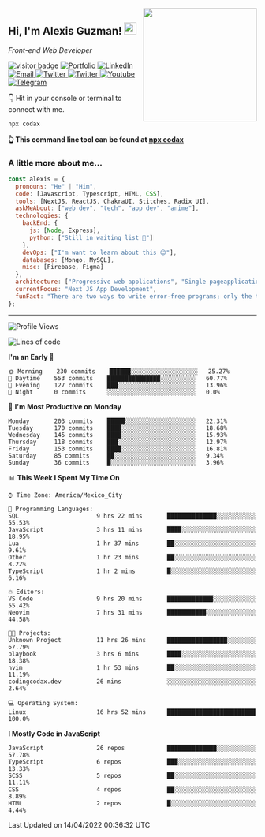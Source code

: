 <img align='right' src="https://media.giphy.com/media/M9gbBd9nbDrOTu1Mqx/giphy.gif" width="230">
<h2>Hi, I'm Alexis Guzman! <img src="https://media.giphy.com/media/hvRJCLFzcasrR4ia7z/giphy.gif" width="25px"></h2>
<p><em>Front-end Web Developer</em></p>

<p>
  <img src="https://visitor-badge.glitch.me/badge?page_id=a12989x.a12989x&left_color=black&right_color=gray" alt="visitor badge"/>
  <a href='https://www.codingcodax.dev/' target='_blank'>
    <img alt='Portfolio' src='https://img.shields.io/badge/Portfolio-black?logo=vercel&style=flat-square'>
  </a>
  <a href='https://linkedin.com/in/codax/' target='_blank'>
    <img alt='LinkedIn' src='https://img.shields.io/badge/LinkedIn-black?logo=LinkedIn&style=flat-square'>
  </a>
  <a href='mailto:codaxtech@gmail.com' target='_blank'>
    <img alt='Email' src='https://img.shields.io/badge/Email-black?logo=Gmail&style=flat-square'>
  </a>
  <a href='https://twitter.com/codingcodax' target='_blank'>
    <img alt='Twitter' src='https://img.shields.io/badge/Twitter-black?logo=Twitter&style=flat-square'>
  </a>
  <a href='https://www.instagram.com/codingcodax/' target='_blank'>
    <img alt='Twitter' src='https://img.shields.io/badge/Instagram-black?logo=Instagram&style=flat-square'>
  </a>
  <a href='https://www.youtube.com/channel/UCMY0GhV1HuX4XdbgalC77VQ' target='_blank'>
    <img alt='Youtube' src='https://img.shields.io/badge/YouTube-black?logo=Youtube&style=flat-square'>
  </a>
  <a href='https://t.me/codingcodax' target='_blank'>
    <img alt='Telegram' src='https://img.shields.io/badge/Telegram-black?logo=Telegram&logoColor=ffffff&style=flat-square'>
  </a>
</p>

👇 Hit in your console or terminal to connect with me.

```bash
npx codax
```
**👆 This command line tool can be found at [npx codax](https://github.com/a12989x/npx-codax)**

<h3>A little more about me...</h3>

```javascript
const alexis = {
  pronouns: "He" | "Him",
  code: [Javascript, Typescript, HTML, CSS],
  tools: [NextJS, ReactJS, ChakraUI, Stitches, Radix UI],
  askMeAbout: ["web dev", "tech", "app dev", "anime"],
  technologies: {
    backEnd: {
      js: [Node, Express],
      python: ["Still in waiting list 🥲"]
    },
    devOps: ["I'm want to learn about this 😊"],
    databases: [Mongo, MySQL],
    misc: [Firebase, Figma]
  },
  architecture: ["Progressive web applications", "Single pageapplications"],
  currentFocus: "Next JS App Development",
  funFact: "There are two ways to write error-free programs; only the third one works"
};
```

---

<!--START_SECTION:waka-->
![Profile Views](http://img.shields.io/badge/Profile%20Views-9-blue)

![Lines of code](https://img.shields.io/badge/From%20Hello%20World%20I%27ve%20Written-1%20Million%20lines%20of%20code-blue)

**I'm an Early 🐤** 

```text
🌞 Morning    230 commits    ██████░░░░░░░░░░░░░░░░░░░   25.27% 
🌆 Daytime    553 commits    ███████████████░░░░░░░░░░   60.77% 
🌃 Evening    127 commits    ███░░░░░░░░░░░░░░░░░░░░░░   13.96% 
🌙 Night      0 commits      ░░░░░░░░░░░░░░░░░░░░░░░░░   0.0%

```
📅 **I'm Most Productive on Monday** 

```text
Monday       203 commits    █████░░░░░░░░░░░░░░░░░░░░   22.31% 
Tuesday      170 commits    ████░░░░░░░░░░░░░░░░░░░░░   18.68% 
Wednesday    145 commits    ████░░░░░░░░░░░░░░░░░░░░░   15.93% 
Thursday     118 commits    ███░░░░░░░░░░░░░░░░░░░░░░   12.97% 
Friday       153 commits    ████░░░░░░░░░░░░░░░░░░░░░   16.81% 
Saturday     85 commits     ██░░░░░░░░░░░░░░░░░░░░░░░   9.34% 
Sunday       36 commits     █░░░░░░░░░░░░░░░░░░░░░░░░   3.96%

```


📊 **This Week I Spent My Time On** 

```text
⌚︎ Time Zone: America/Mexico_City

💬 Programming Languages: 
SQL                      9 hrs 22 mins       ██████████████░░░░░░░░░░░   55.53% 
JavaScript               3 hrs 11 mins       ████░░░░░░░░░░░░░░░░░░░░░   18.95% 
Lua                      1 hr 37 mins        ██░░░░░░░░░░░░░░░░░░░░░░░   9.61% 
Other                    1 hr 23 mins        ██░░░░░░░░░░░░░░░░░░░░░░░   8.22% 
TypeScript               1 hr 2 mins         █░░░░░░░░░░░░░░░░░░░░░░░░   6.16%

🔥 Editors: 
VS Code                  9 hrs 20 mins       █████████████░░░░░░░░░░░░   55.42% 
Neovim                   7 hrs 31 mins       ███████████░░░░░░░░░░░░░░   44.58%

🐱‍💻 Projects: 
Unknown Project          11 hrs 26 mins      █████████████████░░░░░░░░   67.79% 
playbook                 3 hrs 6 mins        ████░░░░░░░░░░░░░░░░░░░░░   18.38% 
nvim                     1 hr 53 mins        ██░░░░░░░░░░░░░░░░░░░░░░░   11.19% 
codingcodax.dev          26 mins             ░░░░░░░░░░░░░░░░░░░░░░░░░   2.64%

💻 Operating System: 
Linux                    16 hrs 52 mins      █████████████████████████   100.0%

```

**I Mostly Code in JavaScript** 

```text
JavaScript               26 repos            ██████████████░░░░░░░░░░░   57.78% 
TypeScript               6 repos             ███░░░░░░░░░░░░░░░░░░░░░░   13.33% 
SCSS                     5 repos             ██░░░░░░░░░░░░░░░░░░░░░░░   11.11% 
CSS                      4 repos             ██░░░░░░░░░░░░░░░░░░░░░░░   8.89% 
HTML                     2 repos             █░░░░░░░░░░░░░░░░░░░░░░░░   4.44%

```



 Last Updated on 14/04/2022 00:36:32 UTC
<!--END_SECTION:waka-->
